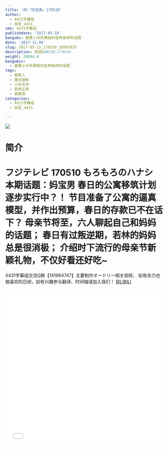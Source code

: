 ```yaml
---
title: '#5「妈宝男」170510'
author:
  - 4431字幕组
  - 叔叔_4431
zmz: 4431字幕组
publishdate: '2017-05-10'
bangumi: 香蕉小木矢黛丽的各种各样的话题
date: '2017-11-06'
slug: 2017-05-12_170510_10503835
description: 其他&#8226;170510
weight: 28894.0
bangumis:
  - 香蕉小木矢黛丽的各种各样的话题
tags:
  - 香蕉人
  - 春日俊彰
  - 小木矢作
  - 若林正恭
  - 奥黛丽
categories:
  - 4431字幕组
  - 叔叔_4431

---
```

![](https://i.imgur.com/eQcoVTl.png)
# 简介  
フジテレビ 170510 もろもろのハナシ
本期话题：妈宝男
春日的公寓移筑计划逐步实行中？！
节目准备了公寓的逼真模型，并作出预算，春日的存款已不在话下？
母亲节将至，六人聊起自己和妈妈的话题；
春日有过叛逆期，若林的妈妈总是很消极；
介绍时下流行的母亲节新颖礼物，不仅好看还好吃~
======================
4431字幕组交流Q群【141864747】主要制作オードリー相关视频，
如有余力也做喜欢的日综，如有兴趣参与翻译、时间轴请加入我们！
  [BILIBILI](https://www.bilibili.com/video/av10503835/)

  <iframe src="//www.bilibili.com/html/html5player.html?cid=17345094&aid=10503835" width="100%" height="500" frameborder="0" allowfullscreen="allowfullscreen"></iframe>
